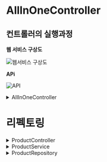 # AllInOneController

## 컨트롤러의 실행과정

**웹 서비스 구상도**

![웹서비스 구상도](https://teamsparta.notion.site/image/https%3A%2F%2Fs3-us-west-2.amazonaws.com%2Fsecure.notion-static.com%2Ff5c4f4e1-3f42-4814-9eee-dfd1aaa877fa%2FUntitled.png?table=block&id=33a9760e-823e-4587-83fa-35e79adbbcbf&spaceId=83c75a39-3aba-4ba4-a792-7aefe4b07895&width=2000&userId=&cache=v2)

**APi**

![API](https://teamsparta.notion.site/image/https%3A%2F%2Fs3-us-west-2.amazonaws.com%2Fsecure.notion-static.com%2Fc2d72de9-9239-4a54-95b6-0b9bc312b5ba%2FUntitled.png?table=block&id=a95b0a27-fac7-402d-b37c-ab886db03c4a&spaceId=83c75a39-3aba-4ba4-a792-7aefe4b07895&width=1340&userId=&cache=v2)


<details><summary>AllInOneController</summary>
<p>
    
    package com.sparta.springcore;

    import lombok.RequiredArgsConstructor;
    import org.springframework.web.bind.annotation.*;
    import java.sql.*;
    import java.util.ArrayList;
    import java.util.List;

    @RequiredArgsConstructor // final로 선언된 멤버 변수를 자동으로 생성합니다.
    @RestController // JSON으로 데이터를 주고받음을 선언합니다.
    public class AllInOneController {

        // 신규 상품 등록
        @PostMapping("/api/products")
        public Product createProduct(@RequestBody ProductRequestDto requestDto) throws SQLException {
    // 요청받은 DTO 로 DB에 저장할 객체 만들기
            Product product = new Product(requestDto);

    // DB 연결
            Connection connection = DriverManager.getConnection("jdbc:h2:mem:springcoredb", "sa", "");

    // DB Query 작성
            PreparedStatement ps = connection.prepareStatement("select max(id) as id from product");
            ResultSet rs = ps.executeQuery();
            if (rs.next()) {
    // product id 설정 = product 테이블의 마지막 id + 1
                product.setId(rs.getLong("id") + 1);
            } else {
                throw new SQLException("product 테이블의 마지막 id 값을 찾아오지 못했습니다.");
            }
            ps = connection.prepareStatement("insert into product(id, title, image, link, lprice, myprice) values(?, ?, ?, ?, ?, ?)");
            ps.setLong(1, product.getId());
            ps.setString(2, product.getTitle());
            ps.setString(3, product.getImage());
            ps.setString(4, product.getLink());
            ps.setInt(5, product.getLprice());
            ps.setInt(6, product.getMyprice());

    // DB Query 실행
            ps.executeUpdate();

    // DB 연결 해제
            ps.close();
            connection.close();

    // 응답 보내기
            return product;
        }

        // 설정 가격 변경
        @PutMapping("/api/products/{id}")
        public Long updateProduct(@PathVariable Long id, @RequestBody ProductMypriceRequestDto requestDto) throws SQLException {
            Product product = new Product();

    // DB 연결
            Connection connection = DriverManager.getConnection("jdbc:h2:mem:springcoredb", "sa", "");

    // DB Query 작성
            PreparedStatement ps = connection.prepareStatement("select * from product where id = ?");
            ps.setLong(1, id);

    // DB Query 실행
            ResultSet rs = ps.executeQuery();
            if (rs.next()) {
                product.setId(rs.getLong("id"));
                product.setImage(rs.getString("image"));
                product.setLink(rs.getString("link"));
                product.setLprice(rs.getInt("lprice"));
                product.setMyprice(rs.getInt("myprice"));
                product.setTitle(rs.getString("title"));
            } else {
                throw new NullPointerException("해당 아이디가 존재하지 않습니다.");
            }

    // DB Query 작성
            ps = connection.prepareStatement("update product set myprice = ? where id = ?");
            ps.setInt(1, requestDto.getMyprice());
            ps.setLong(2, product.getId());

    // DB Query 실행
            ps.executeUpdate();

    // DB 연결 해제
            rs.close();
            ps.close();
            connection.close();

    // 응답 보내기 (업데이트된 상품 id)
            return product.getId();
        }

        // 등록된 전체 상품 목록 조회
        @GetMapping("/api/products")
        public List<Product> getProducts() throws SQLException {
            List<Product> products = new ArrayList<>();

    // DB 연결
            Connection connection = DriverManager.getConnection("jdbc:h2:mem:springcoredb", "sa", "");

    // DB Query 작성 및 실행
            Statement stmt = connection.createStatement();
            ResultSet rs = stmt.executeQuery("select * from product");

    // DB Query 결과를 상품 객체 리스트로 변환
            while (rs.next()) {
                Product product = new Product();
                product.setId(rs.getLong("id"));
                product.setImage(rs.getString("image"));
                product.setLink(rs.getString("link"));
                product.setLprice(rs.getInt("lprice"));
                product.setMyprice(rs.getInt("myprice"));
                product.setTitle(rs.getString("title"));
                products.add(product);
            }

    // DB 연결 해제
            rs.close();
            connection.close();

    // 응답 보내기
            return products;
        }
    }

</p>
</details>  
    
# 리펙토링
    
<details><summary>ProductController</summary>
<p>
    
    package com.sparta.springcore;

    import org.springframework.web.bind.annotation.*;

    import java.sql.SQLException;
    import java.util.List;

    public class ProductController {
        @PostMapping("/api/products")
        public Product createProduct(@RequestBody ProductRequestDto requestDto) throws SQLException {
            //ProductService를 불러와 객체를 생성하여 ProductService에 연결
            ProductService productService = new ProductService();
            //ProductService에 함수를 만들어줌
            Product product = productService.createProduct(requestDto);
            return product;
        }

        @PutMapping("/api/products/{id}")
        public Long updateProduct(@PathVariable Long id, @RequestBody ProductMypriceRequestDto requestDto) throws SQLException {
            ProductService productService = new ProductService();
            Product product = productService.updateProduct(id, requestDto);
            return product.getId();
        }

        @GetMapping("/api/products")
        public List<Product> getProducts() throws SQLException {
            ProductService productService = new ProductService();
            List<Product> products = productService.getProduct();
            return products;
        }
    }

</p>
</details>  
    
<details><summary>ProductService</summary>
<p>
    
    package com.sparta.springcore;

    import java.sql.*;
    import java.util.List;

    public class ProductService {
        public Product createProduct(ProductRequestDto requestDto) throws SQLException {
            // 요청받은 DTO 로 DB에 저장할 객체 만들기
            Product product = new Product(requestDto);
            ProductRepository productRepository = new ProductRepository();
            // input                              //output
            productRepository.createProduct(product);
            return product;
        }

        public Product updateProduct(Long id, ProductMypriceRequestDto requestDto) throws SQLException {
            // 요청받은 DTO 로 DB에 저장할 객체 만들기
            ProductRepository productRepository = new ProductRepository();
            Product product = productRepository.getProduct(id);
            if (product == null){
                throw new NullPointerException("해당 아이디가 존재하지 않습니다.");
            }
            ProductRepository.updateMyprice(id, requestDto.getMyprice());
            return product;
        }

        public List<Product> getProduct() throws SQLException {
            // 요청받은 DTO 로 DB에 저장할 객체 만들기
            ProductRepository productRepository = new ProductRepository();
            List<Product> products = productRepository.getProduct();
            return products;

        }
    }

</p>
</details>  
    
<details><summary>ProductRepository</summary>
<p>
    
    package com.sparta.springcore;

    import java.sql.*;
    import java.util.ArrayList;
    import java.util.List;

    public class ProductRepository {
        public static Product getProduct(Long id) throws SQLException {
            Product product = new Product();
            // DB 연결
            Connection connection = DriverManager.getConnection("jdbc:h2:mem:springcoredb", "sa", "");

    // DB Query 작성
            PreparedStatement ps = connection.prepareStatement("select * from product where id = ?");
            ps.setLong(1, id);

    // DB Query 실행
            ResultSet rs = ps.executeQuery();
            if (rs.next()) {
                product.setId(rs.getLong("id"));
                product.setImage(rs.getString("image"));
                product.setLink(rs.getString("link"));
                product.setLprice(rs.getInt("lprice"));
                product.setMyprice(rs.getInt("myprice"));
                product.setTitle(rs.getString("title"));
            }
            return product;

        }

        public static void updateMyprice(Long id, int myprice) throws SQLException {
            // DB 연결
            Connection connection = DriverManager.getConnection("jdbc:h2:mem:springcoredb", "sa", "");
            // DB Query 작성
            PreparedStatement ps = connection.prepareStatement("update product set myprice = ? where id = ?");
            ps.setInt(1, myprice);
            ps.setLong(2, id);

    // DB Query 실행
            ps.executeUpdate();

    // DB 연결 해제
            ps.close();
            connection.close();

        }

        public void createProduct(Product product) throws SQLException {
            Connection connection = DriverManager.getConnection("jdbc:h2:mem:springcoredb", "sa", "");

            // DB Query 작성
            PreparedStatement ps = connection.prepareStatement("select max(id) as id from product");
            ResultSet rs = ps.executeQuery();
            if (rs.next()) {
    // product id 설정 = product 테이블의 마지막 id + 1
                product.setId(rs.getLong("id") + 1);
            } else {
                throw new SQLException("product 테이블의 마지막 id 값을 찾아오지 못했습니다.");
            }
            ps = connection.prepareStatement("insert into product(id, title, image, link, lprice, myprice) values(?, ?, ?, ?, ?, ?)");
            ps.setLong(1, product.getId());
            ps.setString(2, product.getTitle());
            ps.setString(3, product.getImage());
            ps.setString(4, product.getLink());
            ps.setInt(5, product.getLprice());
            ps.setInt(6, product.getMyprice());

    // DB Query 실행
            ps.executeUpdate();

    // DB 연결 해제
            ps.close();
            connection.close();
        }

        public List<Product> getProduct() throws SQLException {
            List<Product> products = new ArrayList<>();

    // DB 연결
            Connection connection = DriverManager.getConnection("jdbc:h2:mem:springcoredb", "sa", "");

    // DB Query 작성 및 실행
            Statement stmt = connection.createStatement();
            ResultSet rs = stmt.executeQuery("select * from product");

    // DB Query 결과를 상품 객체 리스트로 변환
            while (rs.next()) {
                Product product = new Product();
                product.setId(rs.getLong("id"));
                product.setImage(rs.getString("image"));
                product.setLink(rs.getString("link"));
                product.setLprice(rs.getInt("lprice"));
                product.setMyprice(rs.getInt("myprice"));
                product.setTitle(rs.getString("title"));
                products.add(product);
            }

    // DB 연결 해제
            rs.close();
            connection.close();

            return products;
        }
    }

</p>
</details>  
    
    
    
